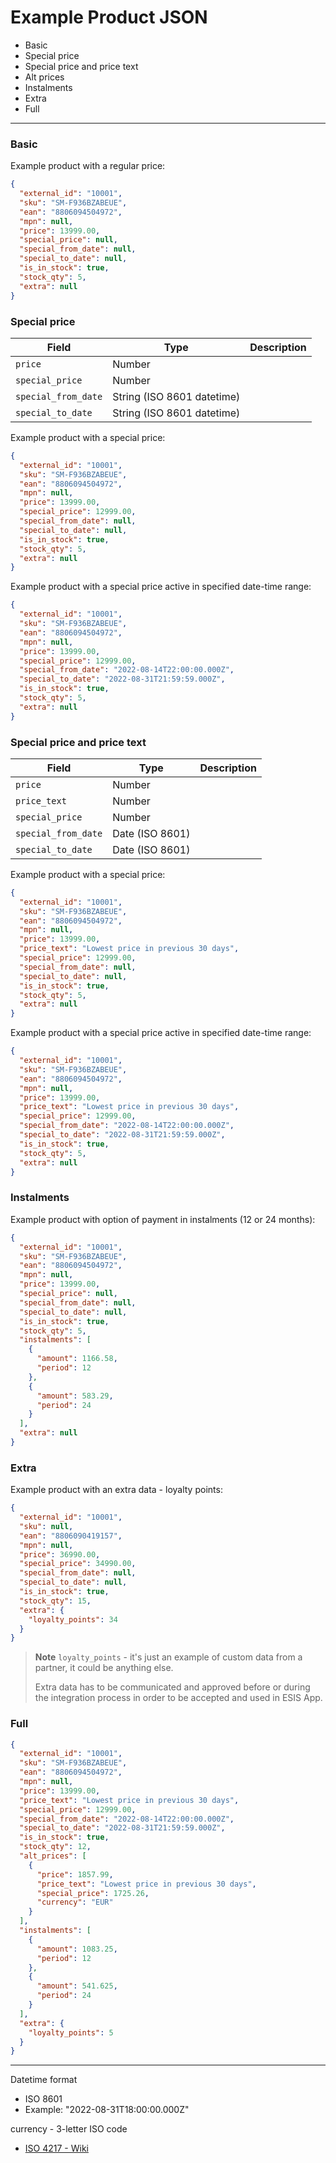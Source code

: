 
# Example Product JSON

- Basic
- Special price
- Special price and price text
- Alt prices
- Instalments
- Extra
- Full

---


### Basic

Example product with a regular price:
```json
{
  "external_id": "10001",
  "sku": "SM-F936BZABEUE",
  "ean": "8806094504972",
  "mpn": null,
  "price": 13999.00,
  "special_price": null,
  "special_from_date": null,
  "special_to_date": null,
  "is_in_stock": true,
  "stock_qty": 5,
  "extra": null
}
```

### Special price

| Field | Type | Description |
| --- | --- | --- |
| `price` | Number |  |
| `special_price` | Number |  |
| `special_from_date` | String (ISO 8601 datetime) |  |
| `special_to_date` | String (ISO 8601 datetime) |  |

Example product with a special price:
```json
{
  "external_id": "10001",
  "sku": "SM-F936BZABEUE",
  "ean": "8806094504972",
  "mpn": null,
  "price": 13999.00,
  "special_price": 12999.00,
  "special_from_date": null,
  "special_to_date": null,
  "is_in_stock": true,
  "stock_qty": 5,
  "extra": null
}
```

Example product with a special price active in specified date-time range:
```json
{
  "external_id": "10001",
  "sku": "SM-F936BZABEUE",
  "ean": "8806094504972",
  "mpn": null,
  "price": 13999.00,
  "special_price": 12999.00,
  "special_from_date": "2022-08-14T22:00:00.000Z",
  "special_to_date": "2022-08-31T21:59:59.000Z",
  "is_in_stock": true,
  "stock_qty": 5,
  "extra": null
}
```

### Special price and price text

| Field | Type | Description |
| --- | --- | --- |
| `price` | Number |  |
| `price_text` | Number |  |
| `special_price` | Number |  |
| `special_from_date` | Date (ISO 8601) |  |
| `special_to_date` | Date (ISO 8601) |  |

Example product with a special price:
```json
{
  "external_id": "10001",
  "sku": "SM-F936BZABEUE",
  "ean": "8806094504972",
  "mpn": null,
  "price": 13999.00,
  "price_text": "Lowest price in previous 30 days",
  "special_price": 12999.00,
  "special_from_date": null,
  "special_to_date": null,
  "is_in_stock": true,
  "stock_qty": 5,
  "extra": null
}
```

Example product with a special price active in specified date-time range:
```json
{
  "external_id": "10001",
  "sku": "SM-F936BZABEUE",
  "ean": "8806094504972",
  "mpn": null,
  "price": 13999.00,
  "price_text": "Lowest price in previous 30 days",
  "special_price": 12999.00,
  "special_from_date": "2022-08-14T22:00:00.000Z",
  "special_to_date": "2022-08-31T21:59:59.000Z",
  "is_in_stock": true,
  "stock_qty": 5,
  "extra": null
}
```

### Instalments

Example product with option of payment in instalments (12 or 24 months):
```json
{
  "external_id": "10001",
  "sku": "SM-F936BZABEUE",
  "ean": "8806094504972",
  "mpn": null,
  "price": 13999.00,
  "special_price": null,
  "special_from_date": null,
  "special_to_date": null,
  "is_in_stock": true,
  "stock_qty": 5,
  "instalments": [
    {
      "amount": 1166.58,
      "period": 12
    },
    {
      "amount": 583.29,
      "period": 24
    }
  ],
  "extra": null
}
```

### Extra

Example product with an extra data - loyalty points:
```json
{
  "external_id": "10001",
  "sku": null,
  "ean": "8806090419157",
  "mpn": null,
  "price": 36990.00,
  "special_price": 34990.00,
  "special_from_date": null,
  "special_to_date": null,
  "is_in_stock": true,
  "stock_qty": 15,
  "extra": {
    "loyalty_points": 34
  }
}
```

> **Note**
> `loyalty_points` - it's just an example of custom data from a partner, it could be anything else.
>
> Extra data has to be communicated and approved before or during the integration process in order to be accepted and used in ESIS App.

### Full

```json
{
  "external_id": "10001",
  "sku": "SM-F936BZABEUE",
  "ean": "8806094504972",
  "mpn": null,
  "price": 13999.00,
  "price_text": "Lowest price in previous 30 days",
  "special_price": 12999.00,
  "special_from_date": "2022-08-14T22:00:00.000Z",
  "special_to_date": "2022-08-31T21:59:59.000Z",
  "is_in_stock": true,
  "stock_qty": 12,
  "alt_prices": [
    {
      "price": 1857.99,
      "price_text": "Lowest price in previous 30 days",
      "special_price": 1725.26,
      "currency": "EUR"
    }
  ],
  "instalments": [
    {
      "amount": 1083.25,
      "period": 12
    },
    {
      "amount": 541.625,
      "period": 24
    }
  ],
  "extra": {
    "loyalty_points": 5
  }
}
```

---

Datetime format
- ISO 8601
- Example: "2022-08-31T18:00:00.000Z"

currency - 3-letter ISO code
- [ISO 4217 - Wiki](https://en.wikipedia.org/wiki/ISO_4217)
